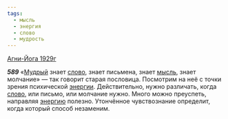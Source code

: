 ```yaml
---
tags:
  - мысль
  - энергия
  - слово
  - мудрость
---
```


[Агни-Йога 1929г](/agni/1929)

___589___
«[Мудрый](/tag/#мудрость) знает [слово](/tag/#слово), знает письмена, знает [мысль](/tag/#мысль), знает молчание» — так говорит старая пословица. Посмотрим на неё с точки зрения психической [энергии](/tag/#энергия). Действительно, нужно различать, когда [слово](/tag/#слово), или письмо, или молчание нужно. Много можно преуспеть, направляя [энергию](/tag/#энергия) полезно. Утончённое чувствознание определит, когда который способ незаменим.